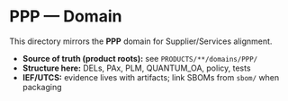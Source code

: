 # PPP — Domain

This directory mirrors the **PPP** domain for Supplier/Services alignment.

- **Source of truth (product roots):** see `PRODUCTS/**/domains/PPP/`
- **Structure here:** DELs, PAx, PLM, QUANTUM_OA, policy, tests
- **IEF/UTCS:** evidence lives with artifacts; link SBOMs from `sbom/` when packaging
